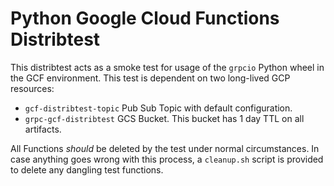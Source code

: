 # Python Google Cloud Functions Distribtest

This distribtest acts as a smoke test for usage of the `grpcio` Python wheel in
the GCF environment. This test is dependent on two long-lived GCP resources:

- `gcf-distribtest-topic` Pub Sub Topic with default configuration.
- `grpc-gcf-distribtest` GCS Bucket. This bucket has 1 day TTL on all artifacts.


All Functions _should_ be deleted by the test under normal circumstances. In
case anything goes wrong with this process, a `cleanup.sh` script is provided to
delete any dangling test functions.
